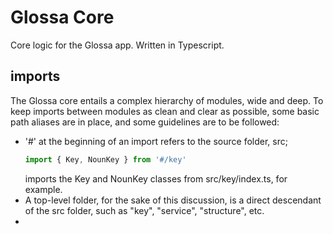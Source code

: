 # Glossa Core #

Core logic for the Glossa app. Written in Typescript.

## imports ##

The Glossa core entails a complex hierarchy of modules, wide and deep.
To keep imports between modules as clean and clear as possible, some
basic path aliases are in place, and some guidelines are to be followed:

- '#' at the beginning of an import refers to the source folder, src;
    ```typescript
    import { Key, NounKey } from '#/key'
    ```
    imports the Key and NounKey classes from src/key/index.ts, for example.
- A top-level folder, for the sake of this discussion,
is a direct descendant of the src folder, such as "key", "service", "structure", etc.
- 
    